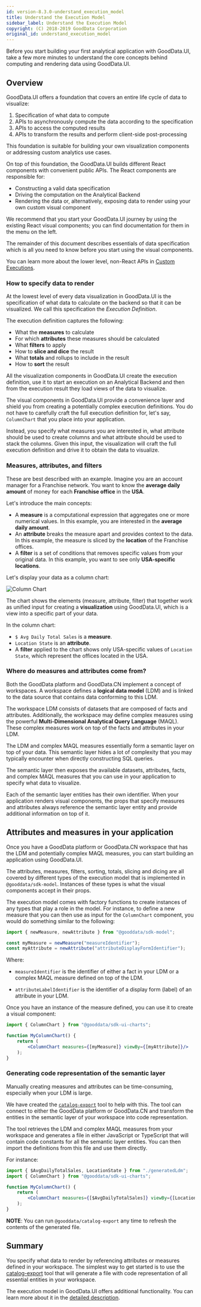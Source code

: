 ```yaml
---
id: version-8.3.0-understand_execution_model
title: Understand the Execution Model
sidebar_label: Understand the Execution Model
copyright: (C) 2018-2019 GoodData Corporation
original_id: understand_execution_model
---
```


Before you start building your first analytical application with GoodData.UI, take a few more minutes to understand
the core concepts behind computing and rendering data using GoodData.UI. 

## Overview

GoodData.UI offers a foundation that covers an entire life cycle of data to visualize:

1.  Specification of what data to compute
2.  APIs to asynchronously compute the data according to the specification
3.  APIs to access the computed results
4.  APIs to transform the results and perform client-side post-processing

This foundation is suitable for building your own visualization components or addressing custom analytics
use cases.

On top of this foundation, the GoodData.UI builds different React components with convenient public APIs. The
React components are responsible for:

-  Constructing a valid data specification
-  Driving the computation on the Analytical Backend
-  Rendering the data or, alternatively, exposing data to render using your own custom visual component

We recommend that you start your GoodData.UI journey by using the existing React visual components; you can find
documentation for them in the menu on the left.

The remainder of this document describes essentials of data specification which is all you need to know before
you start using the visual components.

You can learn more about the lower level, non-React APIs in [Custom Executions](50_custom__execution_new.md).

### How to specify data to render

At the lowest level of every data visualization in GoodData.UI is the specification of what data to calculate on the 
backend so that it can be visualized. We call this specification the _Execution Definition_. 

The execution definition captures the following:

-  What the **measures** to calculate
-  For which **attributes** these measures should be calculated
-  What **filters** to apply
-  How to **slice and dice** the result
-  What **totals** and rollups to include in the result
-  How to **sort** the result

All the visualization components in GoodData.UI create the execution definition, use it to start an
execution on an Analytical Backend and then from the execution result they load views of the data to visualize.

The visual components in GoodData.UI provide a convenience layer and shield you from creating
a potentially complex execution definitions. You do not have to carefully craft the full execution definition for, let's say,
`ColumnChart` that you place into your application.

Instead, you specify what measures you are interested in, what attribute should be used to create columns and what 
attribute should be used to stack the columns. Given this input, the visualization will craft the full execution definition 
and drive it to obtain the data to visualize.

### Measures, attributes, and filters

These are best described with an example. Imagine you are an account manager for a Franchise network. 
You want to know the **average daily amount** of money for each **Franchise office** in the **USA**.

Let's introduce the main concepts:

* A **measure** is a computational expression that aggregates one or more numerical values. In this example, you are interested in the **average daily amount**.
* An **attribute** breaks the measure apart and provides context to the data. In this example, the measure is sliced by the **location** of the Franchise offices.
* A **filter** is a set of conditions that removes specific values from your original data. In this example, you want to see only **USA-specific locations**.

Let's display your data as a column chart:

![Column Chart](assets/intro_column_chart.png "Column Chart")

The chart shows the elements (measure, attribute, filter) that together work as unified input for creating a **visualization** using GoodData.UI, which is a view into a specific part of your data.

In the column chart:

* `$ Avg Daily Total Sales` is a **measure**.
* `Location State` is an **attribute**.
* A **filter** applied to the chart shows only USA-specific values of `Location State`, which represent the offices located in the USA.

### Where do measures and attributes come from?

Both the GoodData platform and GoodData.CN implement a concept of workspaces. A workspace defines a **logical data model** (LDM)
and is linked to the data source that contains data conforming to this LDM. 

The workspace LDM consists of datasets that are composed of facts and attributes. Additionally, the workspace may define
complex measures using the powerful **Multi-Dimensional Analytical Query Language** (MAQL). These complex measures work on top
of the facts and attributes in your LDM.

The LDM and complex MAQL measures essentially form a semantic layer on top of your data. This semantic layer hides a
lot of complexity that you may typically encounter when directly constructing SQL queries. 

The semantic layer then exposes the available datasets, attributes, facts, and complex MAQL measures that you can
use in your application to specify what data to visualize.

Each of the semantic layer entities has their own identifier. When your application renders visual components, the props
that specify measures and attributes always reference the semantic layer entity and provide additional information on 
top of it.

## Attributes and measures in your application 

Once you have a GoodData platform or GoodData.CN workspace that has the LDM and potentially complex MAQL measures,
you can start building an application using GoodData.UI.

The attributes, measures, filters, sorting, totals, slicing and dicing are all covered by different types of the execution model
that is implemented in `@gooddata/sdk-model`.
Instances of these types is what the visual components accept in their props.

The execution model comes with factory functions to create instances of any types that play a role in the model. For
instance, to define a new measure that you can then use as input for the `ColumnChart` component, you would do something similar to the following:

```javascript
import { newMeasure, newAttribute } from "@gooddata/sdk-model";

const myMeasure = newMeasure("measureIdentifier");
const myAttribute = newAttribute("attributeDisplayFormIdentifier");
```

Where: 

-  `measureIdentifier` is the identifier of either a fact in your LDM or a complex MAQL measure defined on top of the LDM.
   
-  `attributeLabelIdentifier` is the identifier of a display form (label) of an attribute in your LDM.

Once you have an instance of the measure defined, you can use it to create a visual component:

```jsx
import { ColumnChart } from "@gooddata/sdk-ui-charts";

function MyColumnChart() {
    return (
        <ColumnChart measures={[myMeasure]} viewBy={[myAttribute]}/>
    );
}
```

### Generating code representation of the semantic layer

Manually creating measures and attributes can be time-consuming, especially when your LDM is large.

We have created the [`catalog-export`](02_start__catalog_export.md) tool to help with this. The tool can connect to
either the GoodData platform or GoodData.CN and transform the entities in the semantic layer of your
workspace into code representation.

The tool retrieves the LDM and complex MAQL measures from your workspace and generates a file in either JavaScript or 
TypeScript that will contain code constants for all the semantic layer entities. You can then import the definitions
from this file and use them directly. 

For instance:

```jsx
import { $AvgDailyTotalSales, LocationState } from "./generatedLdm";
import { ColumnChart } from "@gooddata/sdk-ui-charts";

function MyColumnChart() {
    return (
        <ColumnChart measures={[$AvgDailyTotalSales]} viewBy={[LocationState]}/>
    );
}
```

**NOTE**: You can run `@gooddata/catalog-export` any time to refresh the contents of the generated file.

## Summary

You specify what data to render by referencing attributes or measures defined in your workspace. The simplest way
to get started is to use the [catalog-export](02_start__catalog_export.md) tool that will generate a file with
code representation of all essential entities in your workspace.

The execution model in GoodData.UI offers additional functionality. You can learn more about it in the
[detailed description](20_misc__execution_model.md).